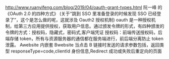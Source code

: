 http://www.ruanyifeng.com/blog/2019/04/oauth-grant-types.html 阮一峰 的《OAuth 2.0 的四种方式》
(关于“跳到 SSO 里准备登录的时候发现 SSO 已经登录了”，这个是怎么做的呢，这就涉及 Oauth2 授权机制)
oauth 是一种授权机制，给第三方应用提供授权，获取用户信息。通过颁发令牌的形式，有四种颁发的令牌的方式：授权码，隐藏式，密码式,客户端凭证
授权码：前端传送授权码，后端存储 token，所有与资源服务器的通信都在服务端进行，前后端分离防止 token 泄露。
Awebsite 内嵌套 Bwebsite 当点击 B 链接时发送的请求参数包括，返回类型 responseType=code,clientId 身份信息,Redirect 成功或失败后重定向的页面
